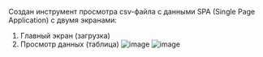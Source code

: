 Создан инструмент просмотра csv-файла с данными SPA (Single Page Application) с двумя экранами:
1. Главный экран (загрузка)
2. Просмотр данных (таблица)
![image](https://github.com/ValkiriA8735/m.tech/assets/127943981/0cf705c2-8f45-4a32-a157-3c30eb19708e)
![image](https://github.com/ValkiriA8735/m.tech/assets/127943981/2d5a695a-112d-4ed3-965b-804364687af0)

